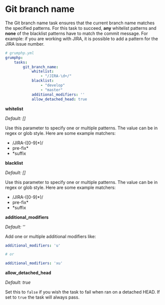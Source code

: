 # Git branch name

The Git branch name task ensures that the current branch name matches the specified patterns.
For this task to succeed, **any** whitelist patterns and **none** of the blacklist patterns have to
match the commit message. For example: if you are working with JIRA, it is possible to add a
pattern for the JIRA issue number.
 
```yaml
# grumphp.yml
grumphp:
    tasks:
        git_branch_name:
            whitelist:
                - "/JIRA-\d+/"
            blacklist:
                - "develop"
                - "master"
            additional_modifiers: ''
            allow_detached_head: true
```


**whitelist**

*Default: []*

Use this parameter to specify one or multiple patterns. The value can be in regex or glob style.
Here are some example matchers:

- /JIRA-([0-9]*)/
- pre-fix*
- *suffix

**blacklist**

*Default: []*

Use this parameter to specify one or multiple patterns. The value can be in regex or glob style.
Here are some example matchers:

- /JIRA-([0-9]*)/
- pre-fix*
- *suffix


**additional_modifiers**

*Default: ''*

Add one or multiple additional modifiers like:

```yaml
additional_modifiers: 'u'

# or

additional_modifiers: 'xu'
```


**allow_detached_head**

*Default: true*

Set this to `false` if you wish the task to fail when ran on a detached HEAD. If set to `true` the
task will always pass.
